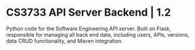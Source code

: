 # CS3733 API Server Backend | 1.2

Python code for the Software Engineering API server. Built on Flask,
responsible for managing all back end data, including users, APIs, versions,
data CRUD functionality, and Maven integration.

